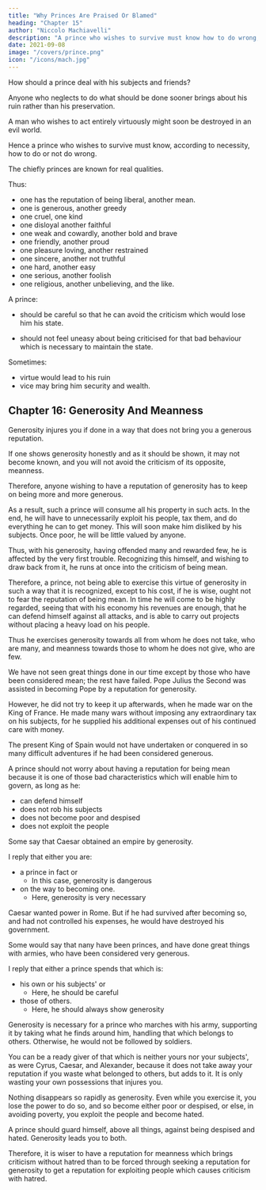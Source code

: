 ```yaml
---
title: "Why Princes Are Praised Or Blamed"
heading: "Chapter 15"
author: "Niccolo Machiavelli"
description: "A prince who wishes to survive must know how to do wrong, and how to do or not do wrong according to necessity"
date: 2021-09-08
image: "/covers/prince.png"
icon: "/icons/mach.jpg"
---
```


<!-- ## Chapter 15= Things For Which Men, And Especially Princes Are Praised Or Blamed -->

How should a prince deal with his subjects and friends?

<!-- And as I know that many have written on this point, I expect I shall be considered too bold in mentioning it again, especially as in discussing it I shall not follow the methods of other people. But, it being my intention to write something which shall be useful to him who reads it, it appears to me more appropriate
to follow up the real truth of the matter than the imagination of it.  -->

<!-- Many have imagined republics and principalities which have never been seen. How one actually lives is far distant from how one ought to live.  -->


Anyone who neglects to do what should be done sooner brings about his ruin rather than his preservation. 

A man who wishes to act entirely virtuously might soon be destroyed in an evil world. <!--  among so much that is evil in the world. -->

Hence a prince who wishes to survive must know, according to necessity, how to do or not do wrong. 

<!-- Therefore, putting on one side imaginary things concerning a prince and discussing those which are real, I say that all men when they are spoken of, and chiefly princes for being more highly placed, are remarkable for some of those qualities which bring them either blame or praise. -->

The chiefly princes are known for real qualities. 

Thus:
- one has the reputation of being liberal, another mean. 
- one is generous, another greedy
- one cruel, one kind
- one disloyal another faithful
- one weak and cowardly, another bold and brave
- one friendly, another proud
- one pleasure loving, another restrained
- one sincere, another not truthful
- one hard, another easy
- one serious, another foolish
- one religious, another unbelieving, and the like. <!-- nd I know that everyone will confess that it would be most worthy in a prince to exhibit all the above qualities that are considered good. --> 


<!-- But, because they can neither be entirely possessed nor observed in any one person, for human conditions do not permit it, it is necessary for him to  -->

A prince:
- should be careful so that he can avoid the criticism which would lose him his state. 
<!-- - avoid bad behaviour which would not lose him his state, but, if this is not possible, he may with less hesitation do it.  -->
- should not feel uneasy about being criticised for that bad behaviour which is necessary to maintain the state. 

<!-- , because if everything is considered carefully, it will be found that  -->

Sometimes:
- virtue would lead to his ruin
- vice may bring him security and wealth.



## Chapter 16: Generosity And Meanness

<!-- Commencing then with the first of the characteristics mentioned above, it would be nice to have the
reputation of being generous. Nevertheless  -->

Generosity injures you if done in a way that does not bring you a generous reputation. 

If one shows generosity honestly and as it should be shown, it may not become known, and you will not avoid the criticism of its opposite, meanness. 

Therefore, anyone wishing to have a reputation of generosity has to keep on being more and more generous. 

As a result, such a prince will consume all his property in such acts. In the end, he will have to unnecessarily exploit his people, tax them, and do everything he can to get money. This will soon make him disliked by his subjects. Once poor, he will be little valued by anyone. 

Thus, with his generosity, having offended many and rewarded few, he is affected by the very first trouble. Recognizing this himself, and wishing to draw back from it, he runs at once into the criticism of being mean.

Therefore, a prince, not being able to exercise this virtue of generosity in such a way that it is recognized, except to his cost, if he is wise, ought not to fear the reputation of being mean. In time he will come to be highly regarded, seeing that with his economy his revenues are enough, that he can defend himself against all attacks, and is able to carry out projects without placing a heavy load on his people. 

Thus he exercises generosity towards all from whom he does not take, who are many, and meanness towards those to whom he does not give, who are few.

We have not seen great things done in our time except by those who have been considered mean; the rest have failed. Pope Julius the Second was assisted in becoming Pope by a reputation for generosity. 

However, he did not try to keep it up afterwards, when he made war on the King of France. He made many wars without imposing any extraordinary tax on his subjects, for he supplied his additional expenses out of his continued care with money. 

The present King of Spain would not have undertaken or conquered in so many difficult adventures if he had been considered generous. 

A prince should not worry about having a reputation for being mean because it is one of those bad characteristics which will enable him to govern, as long as he:
- can defend himself
- does not rob his subjects
- does not become poor and despised
- does not exploit the people

Some say that Caesar obtained an empire by generosity.

I reply that either you are:
- a prince in fact or
  - In this case, generosity is dangerous
- on the way to becoming one. 
  - Here, generosity is very necessary

Caesar wanted power in Rome. But if he had survived after becoming so, and had not controlled his expenses, he would have destroyed his government. 

Some would say that nany have been princes, and have done great things with armies, who have been considered very generous. 

I reply that either a prince spends that which is:
- his own or his subjects' or
  - Here, he should be careful
- those of others. 
  - Here, he should always show generosity

Generosity is necessary for a prince who marches with his army, supporting it by taking what he finds around him, handling that which belongs to others. Otherwise, he would not be followed by soldiers. 

You can be a ready giver of that which is neither yours nor your subjects', as were Cyrus, Caesar, and Alexander, because it does not take away your reputation if you waste what belonged to others, but adds to it. It is only wasting your own possessions that injures you.

Nothing disappears so rapidly as generosity. Even while you exercise it, you lose the power to do so, and so become either poor or despised, or else, in avoiding poverty, you exploit the people and become hated. 

A prince should guard himself, above all things, against being despised and hated. Generosity leads you to both. 

Therefore, it is wiser to have a reputation for meanness which brings criticism without hatred than to be forced through seeking a reputation for generosity to get a reputation for exploiting people which causes criticism with hatred.
